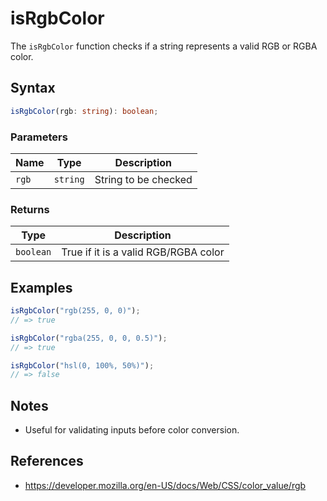 # isRgbColor

The `isRgbColor` function checks if a string represents a valid RGB or RGBA color.

## Syntax

```typescript
isRgbColor(rgb: string): boolean;
```

### Parameters

| Name   | Type     | Description           |
| ------ | -------- | --------------------- |
| `rgb`  | `string` | String to be checked  |

### Returns

| Type       | Description                        |
| ---------- | ---------------------------------- |
| `boolean`  | True if it is a valid RGB/RGBA color |

## Examples

```typescript
isRgbColor("rgb(255, 0, 0)");
// => true

isRgbColor("rgba(255, 0, 0, 0.5)");
// => true

isRgbColor("hsl(0, 100%, 50%)");
// => false
```

## Notes

* Useful for validating inputs before color conversion.

## References

* https://developer.mozilla.org/en-US/docs/Web/CSS/color_value/rgb
